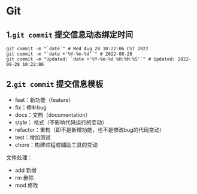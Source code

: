 # Git

## 1.`git commit` 提交信息动态绑定时间

```shell
git commit -m "`date`" # Wed Aug 28 10:22:06 CST 2022
git commit -m "`date +'%Y-%m-%d'`" # 2022-08-28
git commit -m "Updated: `date +'%Y-%m-%d %H:%M:%S'`" # Updated: 2022-08-28 10:22:06
```

## 2.`git commit` 提交信息模板

- feat：新功能（feature）
- fix：修补bug
- docs：文档（documentation）
- style： 格式（不影响代码运行的变动）
- refactor：重构（即不是新增功能，也不是修改bug的代码变动）
- test：增加测试
- chore：构建过程或辅助工具的变动

文件处理：

- add 新增
- rm 删除
- mod 修改
